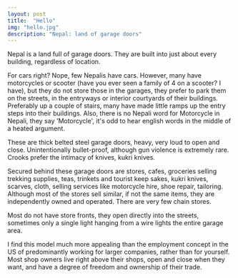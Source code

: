 ```yaml
---
layout: post
title:  "Hello"
img: "hello.jpg"
description: "Nepal: land of garage doors"
---
```


Nepal is a land full of garage doors. They are built into just about every building, regardless of location. 

For cars right? Nope, few Nepalis have cars. However, many have motorcycles or scooter (have you ever seen a family of 4 on a scooter? I have), but they do not store those in the garages, they prefer to park them on the streets, in the entryways or interior courtyards of their buildings. Preferably up a couple of stairs, many have made little ramps up the entry steps into their buildings. Also, there is no Nepali word for Motorcycle in Nepali, they say 'Motorcycle', it's odd to hear english words in the
middle of a heated argument.   

These are thick belted steel garage doors, heavy, very loud to open and close. Unintentionally bullet-proof, although gun violence is extremely rare. Crooks prefer the intimacy of knives, kukri knives.

Secured behind these garage doors are stores, cafes, groceries selling trekking supplies, teas, trinkets and tourist keep sakes, kukri knives, scarves, cloth, selling services like motorcycle hire, shoe repair, tailoring. Although most of the stores sell similar, if not the same items, they are independently owned and operated. There are very few chain stores. 

Most do not have store fronts, they open directly into the streets, sometimes only a single light hanging from a wire lights the entire garage area.   

I find this model much more appealing than the employment concept in the US of predominantly working for larger companies, rather than for yourself. Most shop owners live right above their shops, open and close when they want, and have a degree of freedom and ownership of their trade. 
